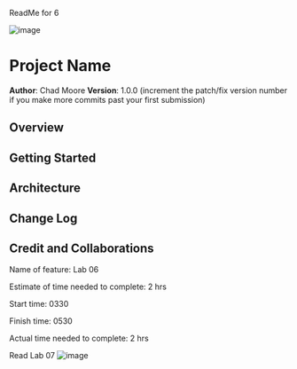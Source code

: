 ReadMe for 6

![image](https://user-images.githubusercontent.com/100101108/164121716-43c76c84-9cac-4d5d-ab94-a5888585de05.png)


# Project Name

**Author**: Chad Moore
**Version**: 1.0.0 (increment the patch/fix version number if you make more commits past your first submission)

## Overview
<!-- Searches for longitude and lat of a location and returns an image) -->

## Getting Started
<!--download the app get an api key ? -->

## Architecture
<!-- React javascript bootstrap  -->

## Change Log
<!-- No idea. -->

## Credit and Collaborations
<!-- no one esle involved-->

Name of feature: Lab 06

Estimate of time needed to complete: 2 hrs

Start time: 0330

Finish time: 0530

Actual time needed to complete: 2 hrs




Read Lab 07
![image](https://user-images.githubusercontent.com/100101108/164121691-e97789f0-5221-410f-99e3-29c7f4faf027.png)
